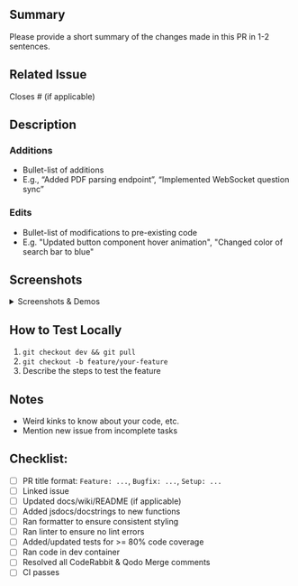 ## Summary
Please provide a short summary of the changes made in this PR in 1-2 sentences.

## Related Issue
Closes #<issue-number> (if applicable)

## Description
### Additions
- Bullet-list of additions
- E.g., “Added PDF parsing endpoint”, “Implemented WebSocket question sync”
### Edits
- Bullet-list of modifications to pre-existing code
- E.g. "Updated button component hover animation", "Changed color of search bar to blue"

## Screenshots 
<details>
  <summary>Screenshots & Demos</summary>

</details>

## How to Test Locally
1. `git checkout dev && git pull`
2. `git checkout -b feature/your-feature`
3. Describe the steps to test the feature

## Notes
- Weird kinks to know about your code, etc.
- Mention new issue from incomplete tasks 

## Checklist:

- [ ] PR title format: `Feature: ...`, `Bugfix: ...`, `Setup: ...`
- [ ] Linked issue
- [ ] Updated docs/wiki/README (if applicable)
- [ ] Added jsdocs/docstrings to new functions
- [ ] Ran formatter to ensure consistent styling
- [ ] Ran linter to ensure no lint errors
- [ ] Added/updated tests for >= 80% code coverage
- [ ] Ran code in dev container
- [ ] Resolved all CodeRabbit & Qodo Merge comments
- [ ] CI passes